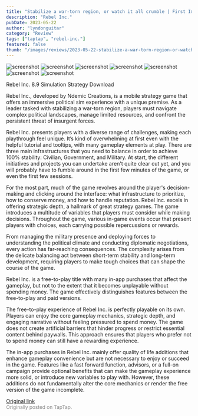 ```yaml
---
title: "Stabilize a war-torn region, or watch it all crumble | First Impressions - Rebel Inc."
description: "Rebel Inc."
pubDate: 2023-05-22
author: "lyndonguitar"
category: "Review"
tags: ["taptap", "rebel-inc."]
featured: false
thumb: "/images/reviews/2023-05-22-stabilize-a-war-torn-region-or-watch-it-all-crumble--first-impressions---rebel-inc-0.avif"
---
```


<div class="gallery">
  <img src="/images/reviews/2023-05-22-stabilize-a-war-torn-region-or-watch-it-all-crumble--first-impressions---rebel-inc-0.avif" alt="screenshot" />
  <img src="/images/reviews/2023-05-22-stabilize-a-war-torn-region-or-watch-it-all-crumble--first-impressions---rebel-inc-1.avif" alt="screenshot" />
  <img src="/images/reviews/2023-05-22-stabilize-a-war-torn-region-or-watch-it-all-crumble--first-impressions---rebel-inc-2.avif" alt="screenshot" />
  <img src="/images/reviews/2023-05-22-stabilize-a-war-torn-region-or-watch-it-all-crumble--first-impressions---rebel-inc-3.avif" alt="screenshot" />
  <img src="/images/reviews/2023-05-22-stabilize-a-war-torn-region-or-watch-it-all-crumble--first-impressions---rebel-inc-4.avif" alt="screenshot" />
  <img src="/images/reviews/2023-05-22-stabilize-a-war-torn-region-or-watch-it-all-crumble--first-impressions---rebel-inc-5.avif" alt="screenshot" />
  <img src="/images/reviews/2023-05-22-stabilize-a-war-torn-region-or-watch-it-all-crumble--first-impressions---rebel-inc-6.avif" alt="screenshot" />
</div>

Rebel Inc.
8.9
Simulation
Strategy
Download

Rebel Inc., developed by Ndemic Creations, is a mobile strategy game that offers an immersive political sim experience with a unique premise. As a leader tasked with stabilizing a war-torn region, players must navigate complex political landscapes, manage limited resources, and confront the persistent threat of insurgent forces.

Rebel Inc. presents players with a diverse range of challenges, making each playthrough feel unique. It’s kind of overwhelming at first even with the helpful tutorial and tooltips, with many gameplay elements at play. There are three main infrastructures that you need to balance in order to achieve 100% stability: Civilian, Government, and Military. At start, the different initiatives and projects you can undertake aren't quite clear cut yet, and you will probably have to fumble around in the first few minutes of the game, or even the first few sessions.

For the most part, much of the game revolves around the player's decision-making and clicking around the interface: what infrastructure to prioritize, how to conserve money, and how to handle reputation. Rebel Inc. excels in offering strategic depth, a hallmark of great strategy games. The game introduces a multitude of variables that players must consider while making decisions. Throughout the game, various in-game events occur that present players with choices, each carrying possible repercussions or rewards.

From managing the military presence and deploying forces to understanding the political climate and conducting diplomatic negotiations, every action has far-reaching consequences. The complexity arises from the delicate balancing act between short-term stability and long-term development, requiring players to make tough choices that can shape the course of the game.

Rebel Inc. is a free-to-play title with many in-app purchases that affect the gameplay, but not to the extent that it becomes unplayable without spending money. The game effectively distinguishes features between the free-to-play and paid versions.

The free-to-play experience of Rebel Inc. is perfectly playable on its own. Players can enjoy the core gameplay mechanics, strategic depth, and engaging narrative without feeling pressured to spend money. The game does not create artificial barriers that hinder progress or restrict essential content behind paywalls. This approach ensures that players who prefer not to spend money can still have a rewarding experience.

The in-app purchases in Rebel Inc. mainly offer quality of life additions that enhance gameplay convenience but are not necessary to enjoy or succeed in the game. Features like a fast forward function, advisors, or a full-on campaign provide optional benefits that can make the gameplay experience more solid, or introduce new variables to play with. However, these additions do not fundamentally alter the core mechanics or render the free version of the game incomplete.

[Original link](https://www.taptap.io/post/5548344)<br><span style="font-size: 0.95em; color: #888;">Originally posted on TapTap.</span>
